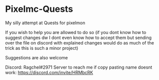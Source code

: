 # Pixelmc-Quests
My silly attempt at Quests for pixelmon


If you wish to help you are allowed to do so (if you dont know how to suggest changes dw I dont even know how to accept them but sending over the file on discord with explained changes would do as much of the trick as this is such a minor project)

Suggestions are also welcome

Discord: Ragchel#2971
Server to reach me if copy pasting name doesnt work: https://discord.com/invite/HRMbcRK
